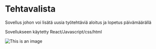 # Tehtavalista

Sovellus johon voi lisätä uusia työtehtäviä aloitus ja lopetus päivämäärällä

Sovellukseen käytetty React/Javascript/css/html

![This is an image](https://myoctocat.com/assets/images/base-octocat.svg)
